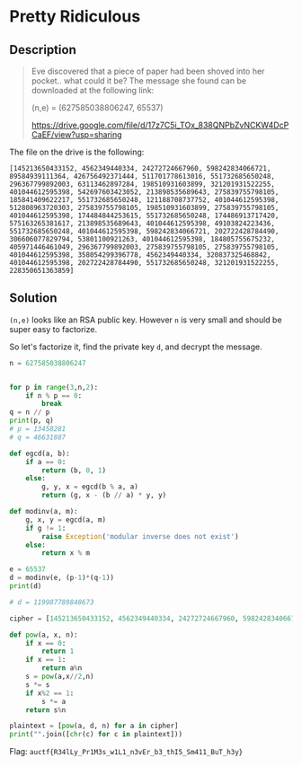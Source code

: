 # Pretty Ridiculous

## Description

> Eve discovered that a piece of paper had been shoved into her pocket.. what could it be? The message she found can be downloaded at the following link:
> 
> (n,e) = (627585038806247, 65537)
> 
> https://drive.google.com/file/d/17z7C5i_TOx_838QNPbZvNCKW4DcPCaEF/view?usp=sharing

The file on the drive is the following:

```
[145213650433152, 4562349440334, 24272724667960, 598242834066721, 89584939111364, 426756492371444, 511701778613016, 551732685650248, 296367799892003, 63113462897284, 198510931603899, 321201931522255, 401044612595398, 542697603423052, 213898535689643, 275839755798105, 185841409622217, 551732685650248, 121188708737752, 401044612595398, 512808963720303, 275839755798105, 198510931603899, 275839755798105, 401044612595398, 174484844253615, 551732685650248, 174486913717420, 575163265381617, 213898535689643, 401044612595398, 49103824223436, 551732685650248, 401044612595398, 598242834066721, 202722428784490, 306606077829794, 53801100921263, 401044612595398, 184805755675232, 405971446461049, 296367799892003, 275839755798105, 275839755798105, 401044612595398, 358054299396778, 4562349440334, 320837325468842, 401044612595398, 202722428784490, 551732685650248, 321201931522255, 228350651363859]
```

## Solution

`(n,e)` looks like an RSA public key. However `n` is very small and should be super easy to factorize.

So let's factorize it, find the private key `d`, and decrypt the message.

```python
n = 627585038806247


for p in range(3,n,2):
    if n % p == 0:
        break
q = n // p
print(p, q)
# p = 13458281
# q = 46631887

def egcd(a, b):
    if a == 0:
        return (b, 0, 1)
    else:
        g, y, x = egcd(b % a, a)
        return (g, x - (b // a) * y, y)

def modinv(a, m):
    g, x, y = egcd(a, m)
    if g != 1:
        raise Exception('modular inverse does not exist')
    else:
        return x % m

e = 65537
d = modinv(e, (p-1)*(q-1))
print(d)

# d = 119987789848673

cipher = [145213650433152, 4562349440334, 24272724667960, 598242834066721, 89584939111364, 426756492371444, 511701778613016, 551732685650248, 296367799892003, 63113462897284, 198510931603899, 321201931522255, 401044612595398, 542697603423052, 213898535689643, 275839755798105, 185841409622217, 551732685650248, 121188708737752, 401044612595398, 512808963720303, 275839755798105, 198510931603899, 275839755798105, 401044612595398, 174484844253615, 551732685650248, 174486913717420, 575163265381617, 213898535689643, 401044612595398, 49103824223436, 551732685650248, 401044612595398, 598242834066721, 202722428784490, 306606077829794, 53801100921263, 401044612595398, 184805755675232, 405971446461049, 296367799892003, 275839755798105, 275839755798105, 401044612595398, 358054299396778, 4562349440334, 320837325468842, 401044612595398, 202722428784490, 551732685650248, 321201931522255, 228350651363859]

def pow(a, x, n):
    if x == 0:
        return 1
    if x == 1:
        return a%n
    s = pow(a,x//2,n)
    s *= s
    if x%2 == 1:
        s *= a
    return s%n

plaintext = [pow(a, d, n) for a in cipher]
print("".join([chr(c) for c in plaintext]))
```

Flag: `auctf{R34lLy_Pr1M3s_w1L1_n3vEr_b3_thI5_Sm411_BuT_h3y}`